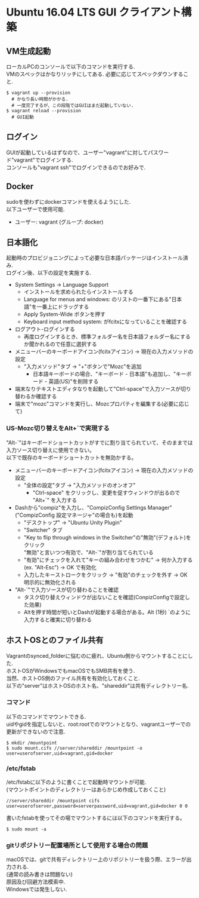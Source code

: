 Ubuntu 16.04 LTS GUI クライアント構築
======

VM生成起動
------

ローカルPCのコンソールで以下のコマンドを実行する.  
VMのスペックはかなりリッチにしてある. 必要に応じてスペックダウンすること.  
```
$ vagrant up --provision
  # かなり長い時間がかかる. 
  # 一度完了するが、この段階ではGUIはまだ起動していない.
$ vagrant reload --provision
  # GUI起動
```


ログイン
-------

GUIが起動しているはずなので、ユーザー"vagrant"に対してパスワード"vagrant"でログインする.  
コンソールも"vagrant ssh"でログインできるのでお好みで.  


Docker
------

sudoを使わずにdockerコマンドを使えるようにした.  
以下ユーザーで使用可能.  
- ユーザー: vagrant (グループ: docker)


日本語化
------

起動時のプロビジョニングによって必要な日本語パッケージはインストール済み.  
ログイン後、以下の設定を実施する.  
- System Settings -> Language Support
  - インストールを求められたらインストールする
  - Language for menus and windows: のリストの一番下にある"日本語"を一番上にドラッグする
  - Apply System-Wide ボタンを押す
  - Keyboard input method system: がfcitxになっていることを確認する
- ログアウト-ログインする
  - 再度ログインするとき、標準フォルダー名を日本語フォルダー名にするか聞かれるので任意に選択する
- メニューバーのキーボードアイコン(fcitxアイコン) -> 現在の入力メソッドの設定
  - "入力メソッド"タブ -> "+"ボタンで"Mozc"を追加
    - 日本語キーボードの場合、"キーボード - 日本語"も追加し、"キーボード - 英語(US)"を削除する
- 端末なりテキストエディタなりを起動して"Ctrl-space"で入力ソースが切り替わるか確認する
- 端末で"mozc"コマンドを実行し、Mozcプロパティを編集する(必要に応じて)

### US-Mozc切り替えをAlt+`で実現する

"Alt-`"はキーボードショートカットがすでに割り当てられていて、そのままでは入力ソース切り替えに使用できない。  
以下で既存のキーボードショートカットを無効かする。  

- メニューバーのキーボードアイコン(fcitxアイコン) -> 現在の入力メソッドの設定
  - "全体の設定"タブ -> "入力メソッドのオンオフ"
    - "Ctrl-space" をクリックし、変更を促すウィンドウが出るので "Alt+`" を入力する
- Dashから"compiz"を入力し、"CompizConfig Settings Manager"("CompizConfig 設定マネージャ"の場合も)を起動
  - "デスクトップ" -> "Ubuntu Unity Plugin"
  - "Switcher" タブ
  - "Key to flip through windows in the Switcher"の"無効"(デフォルト)をクリック  
    "無効"と言いつつ有効で、"Alt-`"が割り当てられている
  - "有効"にチェックを入れて"キーの組み合わせをつかむ" -> 何か入力する(ex. "Alt-Esc") -> OK で有効化
  - 入力したキーストロークをクリック -> "有効"のチェックを外す -> OK  
    明示的に無効化される
- "Alt-`"で入力ソースが切り替わることを確認
  - タスク切り替えウィンドウが出ないことを確認(ConpizConfigで設定した効果)
  - Altを押す時間が短いとDashが起動する場合がある。Alt (1秒) `のように入力すると確実に切り替わる


ホストOSとのファイル共有
------

Vagrantのsynced_folderに悩むのに疲れ、Ubuntu側からマウントすることにした.  
ホストOSがWindowsでもmacOSでもSMB共有を使う.  
当然、ホストOS側のファイル共有を有効化しておくこと.  
以下の"server"はホストOSのホスト名、"shareddir"は共有ディレクトリー名.  

### コマンド

以下のコマンドでマウントできる.  
uidやgidを指定しないと、root:rootでのマウントとなり、vagrantユーザーでの更新ができないので注意.  
```
$ mkdir /mountpoint
$ sudo mount.cifs //server/shareddir /mountpoint -o user=userofserver,uid=vagrant,gid=docker
```

### /etc/fstab

/etc/fstabに以下のように書くことで起動時マウントが可能.  
(マウントポイントのディレクトリーはあらかじめ作成しておくこと)
```
//server/shareddir /mountpoint cifs user=userofserver,password=serverpassword,uid=vagrant,gid=docker 0 0
```
書いたfstabを使ってその場でマウントするには以下のコマンドを実行する。
```
$ sudo mount -a
```

### gitリポジトリー配置場所として使用する場合の問題

macOSでは、gitで共有ディレクトリー上のリポジトリーを扱う際、エラーが出力される.  
(通常の読み書きは問題ない)  
原因及び回避方法模索中.  
Windowsでは発生しない.  

